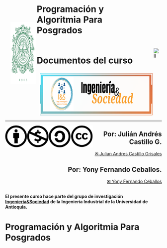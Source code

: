 <div align="center">
<table>
    <thead>
        <tr>
            <td rowspan="3">
                <img alt="UdeA" height="200px" src="https://raw.githubusercontent.com/juliancastillo-udea/2024-1-ProgramacionPosgrados/main/images/Escudo-UdeA.svg" hspace="10px" vspace="0px">
            </td>
            <td>
                <h1><b>Programación y Algoritmia Para Posgrados</b></h1>
            </td>
            <td rowspan="3">
                <img alt="II" height="200px" src="https://upload.wikimedia.org/wikipedia/commons/thumb/b/b9/Ingenier%C3%ADa_Industrial_UdeA.png/1026px-Ingenier%C3%ADa_Industrial_UdeA.png" hspace="0px" vspace="0px">
            </td>
        </tr>
        <tr>
            <td>
                <h1><b>Documentos del curso</b></h1>
            </td>
        </tr>
        <tr>
            <td>
                <img align="center" alt="I&S" height="135px" src="https://raw.githubusercontent.com/juliancastillo-udea/2024-1-ProgramacionPosgrados/main/images/IS.png" hspace="10px" vspace="0px">
            </td>
        </tr>
    </thead>
</table>

</div>

<hr size=10 noshade color="green">
<p>
<img alt="CC" height="70px" src="https://raw.githubusercontent.com/juliancastillo-udea/2024-1-ProgramacionPosgrados/main/images/by.xlarge.png" align="left" hspace="0px" vspace="0px">
<img alt="Attribution" height="70px" src="https://raw.githubusercontent.com/juliancastillo-udea/2024-1-ProgramacionPosgrados/main/images/nc.xlarge.png" align="left" hspace="0px" vspace="0px">
<img alt="NC" height="70px" src="https://raw.githubusercontent.com/juliancastillo-udea/2024-1-ProgramacionPosgrados/main/images/sa.xlarge.png" align="left" hspace="0px" vspace="0px">
<img alt="SA" height="70px" src="https://raw.githubusercontent.com/juliancastillo-udea/2024-1-ProgramacionPosgrados/main/images/cc-icons.png" align="left" hspace="0px" vspace="0px">
</p>

<div align="right">
<h2> <b> Por: Julián Andrés Castillo G. </b> </h2>
<a href="mailto:jandres.castillo@udea.edu.co"> ✉ Julian Andres Castillo Grisales </a>
<h2> <b> Por: Yony Fernando Ceballos. </b> </h2>
<a href="mailto:yony.ceballos@udea.edu.co"> ✉ Yony Fernando Ceballos </a>
</div>

<br>

**El presente curso hace parte del grupo de investigación [Ingeniería&Sociedad](https://www.udea.edu.co/wps/portal/udea/web/inicio/investigacion/grupos-investigacion/ingenieria-tecnologia/ingenieria-sociedad/integrantes/!ut/p/z1/jZDLbsIwEEW_hS_w2JMHWbqOE0wcxw6mUG9QVigSBBaI729UISRCS5ndSOee0VwSyJaEobv2--7Sn4buMO5fIdkZF0vKBOjS2QIcb_lKe28EMrL5AeaZYJRHoKGiMXAnrfGNsPmSkfBOHv4YDu_lXwDhtX5DwuMJKNrxA13VyNoEvU6nQJn6DLi0kEboDP-kU6ABNxpqExUfpeIVi2_AvaQmb0YgyeXCU0RB2ZNBoQSXmdhiqViU4tTwS83_PXo-rtdb6FWv9rNv4u7n-A!!/?1dmy&urile=wcm%3apath%3a%2FPortalUdeA%2FasPortalUdeA%2FasHomeUdeA%2FInvestigaci%2521c3%2521b3n%2FGrupos%2Bde%2Binvestigaci%2521c3%2521b3n%2FIngenier%2521c3%2521ada%2By%2Btecnolog%2521c3%2521ada%2FIngenier%2521c3%2521ada%2By%2Bsociedad) de la Ingeniería Industrial de la Universidad de Antioquia.**

# **Programación y Algoritmia Para Posgrados**

